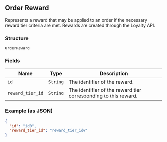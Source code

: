 ## Order Reward

Represents a reward that may be applied to an order if the necessary
reward tier criteria are met. Rewards are created through the Loyalty API.

### Structure

`OrderReward`

### Fields

| Name | Type | Description |
|  --- | --- | --- |
| `id` | `String` | The identifier of the reward. |
| `reward_tier_id` | `String` | The identifier of the reward tier corresponding to this reward. |

### Example (as JSON)

```json
{
  "id": "id0",
  "reward_tier_id": "reward_tier_id6"
}
```

